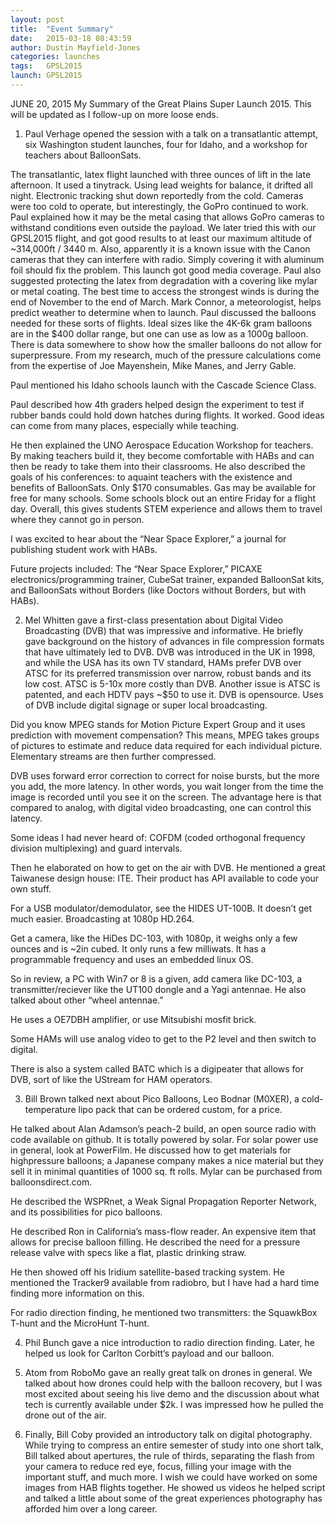 ```yaml
---
layout: post
title:  "Event Summary"
date:   2015-03-18 08:43:59
author: Dustin Mayfield-Jones
categories: launches
tags:	GPSL2015
launch: GPSL2015
---
```


JUNE 20, 2015 My Summary of the Great Plains Super Launch 2015. This will be updated as I follow-up on more loose ends.

1. Paul Verhage opened the session with a talk on a transatlantic attempt, six Washington student launches, four for Idaho, and a workshop for teachers about BalloonSats.

The transatlantic, latex flight launched with three ounces of lift in the late afternoon. It used a tinytrack. Using lead weights for balance, it drifted all night. Electronic tracking shut down reportedly from the cold. Cameras were too cold to operate, but interestingly, the GoPro continued to work. Paul explained how it may be the metal casing that allows GoPro cameras to withstand conditions even outside the payload. We later tried this with our GPSL2015 flight, and got good results to at least our maximum altitude of ~314,000ft / 3440 m. Also, apparently it is a known issue with the Canon cameras that they can interfere with radio. Simply covering it with aluminum foil should fix the problem. This launch got good media coverage. Paul also suggested protecting the latex from degradation with a covering like mylar or metal coating. The best time to access the strongest winds is during the end of November to the end of March. Mark Connor, a meteorologist, helps predict weather to determine when to launch. Paul discussed the balloons needed for these sorts of flights. Ideal sizes like the 4K-6k gram balloons are in the $400 dollar range, but one can use as low as a 1000g balloon. There is data somewhere to show how the smaller balloons do not allow for superpressure. From my research, much of the pressure calculations come from the expertise of Joe Mayenshein, Mike Manes, and Jerry Gable.

Paul mentioned his Idaho schools launch with the Cascade Science Class.

Paul described how 4th graders helped design the experiment to test if rubber bands could hold down hatches during flights. It worked. Good ideas can come from many places, especially while teaching.

He then explained the UNO Aerospace Education Workshop for teachers. By making teachers build it, they become comfortable with HABs and can then be ready to take them into their classrooms. He also described the goals of his conferences: to aquaint teachers with the existence and benefits of BalloonSats. Only $170 consumables. Gas may be available for free for many schools. Some schools block out an entire Friday for a flight day. Overall, this gives students STEM experience and allows them to travel where they cannot go in person.

I was excited to hear about the “Near Space Explorer,” a journal for publishing student work with HABs.

Future projects included: The “Near Space Explorer,” PICAXE electronics/programming trainer, CubeSat trainer, expanded BalloonSat kits, and BalloonSats without Borders (like Doctors without Borders, but with HABs).

2. Mel Whitten gave a first-class presentation about Digital Video Broadcasting (DVB) that was impressive and informative. He briefly gave background on the history of advances in file compression formats that have ultimately led to DVB. DVB was introduced in the UK in 1998, and while the USA has its own TV standard, HAMs prefer DVB over ATSC for its preferred transmission over narrow, robust bands and its low cost. ATSC is 5-10x more costly than DVB. Another issue is ATSC is patented, and each HDTV pays ~$50 to use it. DVB is opensource. Uses of DVB include digital signage or super local broadcasting.

Did you know MPEG stands for Motion Picture Expert Group and it uses prediction with movement compensation? This means, MPEG takes groups of pictures to estimate and reduce data required for each individual picture. Elementary streams are then further compressed.

DVB uses forward error correction to correct for noise bursts, but the more you add, the more latency. In other words, you wait longer from the time the image is recorded until you see it on the screen. The advantage here is that compared to analog, with digital video broadcasting, one can control this latency.

Some ideas I had never heard of: COFDM (coded orthogonal frequency division multiplexing) and guard intervals.

Then he elaborated on how to get on the air with DVB. He mentioned a great Taiwanese design house: ITE. Their product has API available to code your own stuff.

For a USB modulator/demodulator, see the HIDES UT-100B. It doesn’t get much easier. Broadcasting at 1080p HD.264.

Get a camera, like the HiDes DC-103, with 1080p, it weighs only a few ounces and is ~2in cubed. It only runs a few milliwats. It has a programmable frequency and uses an embedded linux OS.

So in review, a PC with Win7 or 8 is a given, add camera like DC-103, a transmitter/reciever like the UT100 dongle and a Yagi antennae. He also talked about other “wheel antennae.”

He uses a OE7DBH amplifier, or use Mitsubishi mosfit brick.

Some HAMs will use analog video to get to the P2 level and then switch to digital.

There is also a system called BATC which is a digipeater that allows for DVB, sort of like the UStream for HAM operators.

3. Bill Brown talked next about Pico Balloons, Leo Bodnar (M0XER), a cold-temperature lipo pack that can be ordered custom, for a price.

He talked about Alan Adamson’s peach-2 build, an open source radio with code available on github. It is totally powered by solar. For solar power use in general, look at PowerFilm. He discussed how to get materials for highpressure balloons; a Japanese company makes a nice material but they sell it in minimal quantities of 1000 sq. ft rolls. Mylar can be purchased from balloonsdirect.com.

He described the WSPRnet, a Weak Signal Propagation Reporter Network, and its possibilities for pico balloons.

He described Ron in California’s mass-flow reader. An expensive item that allows for precise balloon filling. He described the need for a pressure release valve with specs like a flat, plastic drinking straw.

He then showed off his Iridium satellite-based tracking system. He mentioned the Tracker9 available from radiobro, but I have had a hard time finding more information on this.

For radio direction finding, he mentioned two transmitters: the SquawkBox T-hunt and the MicroHunt T-hunt.

4. Phil Bunch gave a nice introduction to radio direction finding. Later, he helped us look for Carlton Corbitt’s payload and our balloon.

5. Atom from RoboMo gave an really great talk on drones in general. We talked about how drones could help with the balloon recovery, but I was most excited about seeing his live demo and the discussion about what tech is currently available under $2k. I was impressed how he pulled the drone out of the air.

6. Finally, Bill Coby provided an introductory talk on digital photography. While trying to compress an entire semester of study into one short talk, Bill talked about apertures, the rule of thirds, separating the flash from your camera to reduce red eye, focus, filling your image with the important stuff, and much more. I wish we could have worked on some images from HAB flights together. He showed us videos he helped script and talked a little about some of the great experiences photography has afforded him over a long career.
